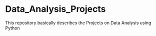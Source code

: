 # Data_Analysis_Projects
This repository basically describes the Projects on Data Analysis using Python 
